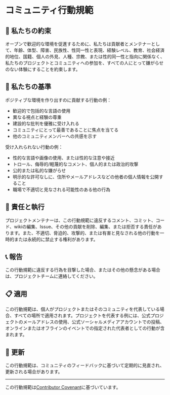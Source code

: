 # コミュニティ行動規範

## 🤝 私たちの約束

オープンで歓迎的な環境を促進するために、私たちは貢献者とメンテナーとして、年齢、体型、障害、民族性、性同一性と表現、経験レベル、教育、社会経済的地位、国籍、個人の外見、人種、宗教、または性的同一性と指向に関係なく、私たちのプロジェクトとコミュニティへの参加を、すべての人にとって嫌がらせのない体験にすることを約束します。

## 🌟 私たちの基準

ポジティブな環境を作り出すのに貢献する行動の例：

- 歓迎的で包括的な言語の使用
- 異なる視点と経験の尊重
- 建設的な批判を優雅に受け入れる
- コミュニティにとって最善であることに焦点を当てる
- 他のコミュニティメンバーへの共感を示す

受け入れられない行動の例：

- 性的な言語や画像の使用、または性的な注意や接近
- トロール、侮辱的/軽蔑的なコメント、個人的または政治的攻撃
- 公的または私的な嫌がらせ
- 明示的な許可なしに、住所やメールアドレスなどの他者の個人情報を公開すること
- 職場で不適切と見なされる可能性のある他の行為

## 🔧 責任と執行

プロジェクトメンテナーは、この行動規範に違反するコメント、コミット、コード、wikiの編集、Issue、その他の貢献を削除、編集、または拒否する責任があります。また、不適切、脅迫的、攻撃的、または有害と見なされる他の行動を一時的または永続的に禁止する権利があります。

## 📞 報告

この行動規範に違反する行為を目撃した場合、またはその他の懸念がある場合は、プロジェクトチームに連絡してください。

## 📋 適用

この行動規範は、個人がプロジェクトまたはそのコミュニティを代表している場合、すべての場所で適用されます。プロジェクトを代表する例には、公式プロジェクトのメールアドレスの使用、公式ソーシャルメディアアカウントでの投稿、オンラインまたはオフラインのイベントでの指定された代表者としての行動が含まれます。

## 🔄 更新

この行動規範は、コミュニティのフィードバックに基づいて定期的に見直され、更新される場合があります。

---

この行動規範は[Contributor Covenant](https://www.contributor-covenant.org/version/2/0/code_of_conduct.html)に基づいています。 